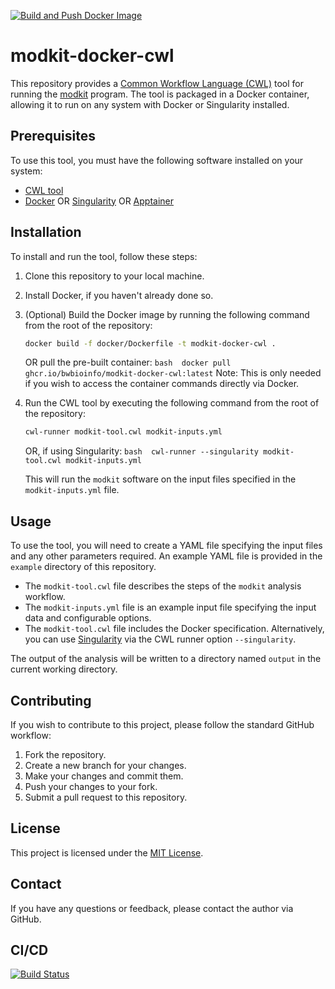 [![Build and Push Docker Image](https://github.com/bwbioinfo/modules/actions/workflows/build-and-push.yml/badge.svg?query=branch%3Amodkit)](https://github.com/bwbioinfo/modules/actions/workflows/build-and-push.yml?query=branch%3Amodkit)

# modkit-docker-cwl

This repository provides a [Common Workflow Language (CWL)](https://www.commonwl.org/) tool for running the [modkit](https://github.com/biswajyotim/modkit) program. The tool is packaged in a Docker container, allowing it to run on any system with Docker or Singularity installed.

## Prerequisites

To use this tool, you must have the following software installed on your system:

-   [CWL tool](https://github.com/common-workflow-language/cwltool)
-   [Docker](https://www.docker.com/) OR [Singularity](https://sylabs.io/singularity/) OR [Apptainer](https://apptainer.org/)

## Installation

To install and run the tool, follow these steps:

1.  Clone this repository to your local machine.

2.  Install Docker, if you haven't already done so.

3.  (Optional) Build the Docker image by running the following command from the root of the repository:

    ``` bash
    docker build -f docker/Dockerfile -t modkit-docker-cwl .
    ```

    OR pull the pre-built container: `bash  docker pull ghcr.io/bwbioinfo/modkit-docker-cwl:latest` Note: This is only needed if you wish to access the container commands directly via Docker.

4.  Run the CWL tool by executing the following command from the root of the repository:

    ``` bash
    cwl-runner modkit-tool.cwl modkit-inputs.yml
    ```

    OR, if using Singularity: `bash  cwl-runner --singularity modkit-tool.cwl modkit-inputs.yml`

    This will run the `modkit` software on the input files specified in the `modkit-inputs.yml` file.

## Usage

To use the tool, you will need to create a YAML file specifying the input files and any other parameters required. An example YAML file is provided in the `example` directory of this repository.

-   The `modkit-tool.cwl` file describes the steps of the `modkit` analysis workflow.
-   The `modkit-inputs.yml` file is an example input file specifying the input data and configurable options.
-   The `modkit-tool.cwl` file includes the Docker specification. Alternatively, you can use [Singularity](https://sylabs.io/singularity/) via the CWL runner option `--singularity`.

The output of the analysis will be written to a directory named `output` in the current working directory.

## Contributing

If you wish to contribute to this project, please follow the standard GitHub workflow:

1.  Fork the repository.
2.  Create a new branch for your changes.
3.  Make your changes and commit them.
4.  Push your changes to your fork.
5.  Submit a pull request to this repository.

## License

This project is licensed under the [MIT License](https://github.com/bwbioinfo/modkit-docker-cwl/blob/main/LICENSE).

## Contact

If you have any questions or feedback, please contact the author via GitHub.
## CI/CD

[![Build Status](https://github.com/chusj-pigu/wf-modules/actions/workflows/build-and-push.yml/badge.svg?branch=)](https://github.com/chusj-pigu/wf-modules/actions/workflows/build-and-push.yml?query=branch%3A)


